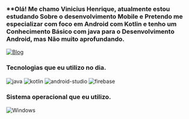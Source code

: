 ### **Olá! Me chamo Vinicius Henrique, atualmente estou estudando Sobre o desenvolvimento Mobile e Pretendo me especializar com foco em Android com Kotlin e tenho um Conhecimento Básico com java para o Desenvolvimento Android, mas Não muito aprofundando.

[![Blog](https://img.shields.io/badge/LinkedIn-0077B5?style=for-the-badge&logo=linkedin&logoColor=white)](https://www.linkedin.com/in/vinicius-henrique-b15b6723b/)



### Tecnologias que eu utilizo no dia.

<img align="center" alt="java" src="https://img.shields.io/badge/Java-ED8B00?style=for-the-badge&logo=openjdk&logoColor=white" />
<img align="center" alt="kotlin" src="https://img.shields.io/badge/Kotlin-7F52FF?style=for-the-badge&logo=kotlin&logoColor=white" />
<img align="center" alt="android-studio" src="https://img.shields.io/badge/Android_Studio-3DDC84?style=for-the-badge&logo=android-studio&logoColor=white" />
<img align="center" alt="firebase" src="https://img.shields.io/badge/Firebase-FFCA28?style=for-the-badge&logo=firebase&logoColor=white" />



### Sistema operacional que eu utilizo.
![Windows](https://img.shields.io/badge/Windows-000?style=for-the-badge&logo=windows&logoColor=2CA5E0)



